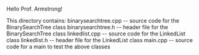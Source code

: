 Hello Prof. Armstrong!

This directory contains:
binarysearchtree.cpp -- source code for the BinarySearchTree class
binarysearchtree.h -- header file for the BinarySearchTree class
linkedlist.cpp -- source code for the LinkedList class
linkedlist.h -- header file for the LinkedList class
main.cpp -- source code for a main to test the above classes